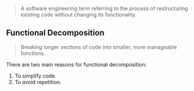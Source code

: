 > A software engineering term referring to the process of restructuring existing code without changing its functionality.
## Functional Decomposition
> Breaking longer sections of code into smaller, more manageable functions.

There are two main reasons for functional decomposition:
1. To simplify code.
2. To avoid repetition.